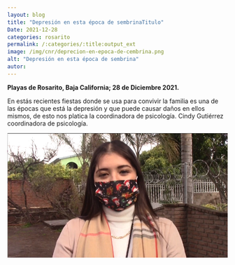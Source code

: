 ```yaml
---
layout: blog
title: "Depresión en esta época de sembrinaTitulo"
Date: 2021-12-28
categories: rosarito
permalink: /:categories/:title:output_ext
image: /img/cnr/deprecion-en-epoca-de-cembrina.png
alt: "Depresión en esta época de sembrina"
autor:
---
```


**Playas de Rosarito, Baja California; 28 de Diciembre 2021.** 

En estás recientes fiestas donde se usa para convivir la familia es una de las épocas que está la depresión y que puede causar daños en ellos mismos, de esto nos platica la coordinadora  de psicología. 
Cindy Gutiérrez coordinadora de psicología.

<div id="carouselExampleSlidesOnly" class="carousel slide" data-ride="carousel">
  <div class="carousel-inner">
    <div class="carousel-item active">
       <img class="d-block w-100" src="/img/cnr/deprecion-en-epoca-de-cembrina.png" loading="lazy"  alt="Depresión en esta época de sembrina">
    </div>
  </div>
</div>
